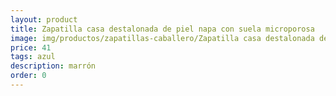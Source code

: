 ```yaml
---
layout: product
title: Zapatilla casa destalonada de piel napa con suela microporosa 
image: img/productos/zapatillas-caballero/Zapatilla casa destalonada de piel napa con suela microporosa =41 =azul =marrón.webp
price: 41 
tags: azul 
description: marrón
order: 0
---
```

